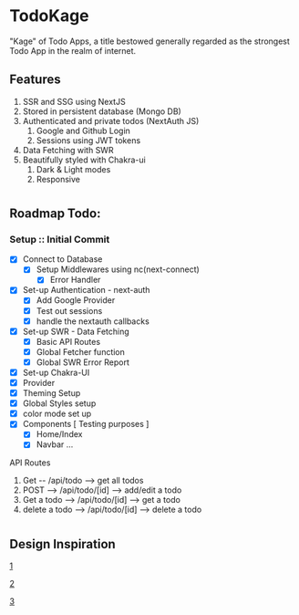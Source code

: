 # TodoKage

"Kage" of Todo Apps, a title bestowed generally regarded as the strongest Todo App in the realm of internet.

## Features

1. SSR and SSG using NextJS
2. Stored in persistent database (Mongo DB)
3. Authenticated and private todos (NextAuth JS)
   1. Google and Github Login 
   2. Sessions using JWT tokens
4. Data Fetching with SWR
5. Beautifully styled with Chakra-ui   
   1. Dark & Light modes
   2. Responsive   

#

## Roadmap Todo:

### Setup :: Initial Commit

- [x] Connect to Database
  - [x] Setup Middlewares using nc(next-connect)
    - [x] Error Handler
- [x] Set-up Authentication - next-auth
  - [x] Add Google Provider
  - [x] Test out sessions
  - [x] handle the nextauth callbacks 
- [x] Set-up SWR - Data Fetching
  - [x] Basic API Routes
  - [x] Global Fetcher function
  - [x] Global SWR Error Report
- [x]  Set-up Chakra-UI
  - [x] Provider
  - [x] Theming Setup
  - [x] Global Styles setup
  - [x] color mode set up
- [x] Components [ Testing purposes ]
  - [x] Home/Index
  - [x] Navbar
    ...

API Routes

1. Get -- /api/todo --> get all todos
2. POST --> /api/todo/[id] --> add/edit a todo 
3. Get a todo --> /api/todo/[id] --> get a todo
4. delete a todo --> /api/todo/[id] --> delete a todo

# 

## Design Inspiration

[1](https://dribbble.com/shots/15185058-Collection-Tasks/attachments/6927323?mode=media)

[2](https://dribbble.com/shots/14794406-Task-detail-desktop-app)

[3](https://dribbble.com/shots/5845797-Daily-UI-Challenge-046-Todo-List)